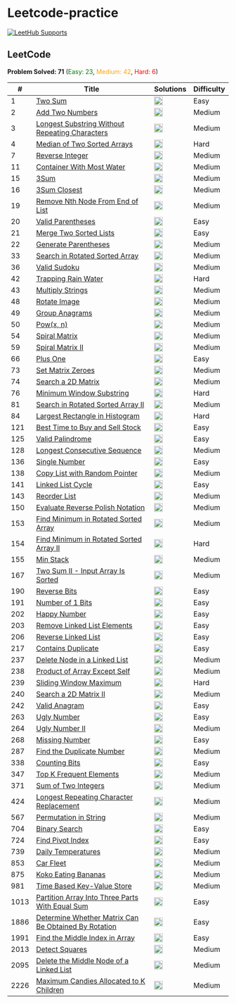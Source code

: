 # Leetcode-practice

[![LeetHub Supports](https://github.com/KamrulSh/LeetCode_Solve/actions/workflows/leethub.yml/badge.svg)](https://github.com/KamrulSh/LeetCode_Solve/actions/workflows/leethub.yml)

## LeetCode

**Problem Solved: 71** (<span style="color:green">Easy: 23</span>, <span style="color:orange">Medium: 42</span>, <span style="color:red">Hard: 6</span>)

| # | Title | Solutions | Difficulty |
| - | - | - | - |
| 1 | [Two Sum](https://leetcode.com/problems/two-sum/) | <a href="leetcode/00001_two-sum/1-two-sum.py"><img src="https://cdn.jsdelivr.net/gh/devicons/devicon/icons/python/python-original.svg" width="20" height="20"></a> | Easy |
| 2 | [Add Two Numbers](https://leetcode.com/problems/add-two-numbers/) | <a href="leetcode/00002_add-two-numbers/0002-add-two-numbers.py"><img src="https://cdn.jsdelivr.net/gh/devicons/devicon/icons/python/python-original.svg" width="20" height="20"></a> | Medium |
| 3 | [Longest Substring Without Repeating Characters](https://leetcode.com/problems/longest-substring-without-repeating-characters/) | <a href="leetcode/00003_longest-substring-without-repeating-characters/3-longest-substring-without-repeating-characters.py"><img src="https://cdn.jsdelivr.net/gh/devicons/devicon/icons/python/python-original.svg" width="20" height="20"></a> | Medium |
| 4 | [Median of Two Sorted Arrays](https://leetcode.com/problems/median-of-two-sorted-arrays/) | <a href="leetcode/00004_median-of-two-sorted-arrays/4-median-of-two-sorted-arrays.py"><img src="https://cdn.jsdelivr.net/gh/devicons/devicon/icons/python/python-original.svg" width="20" height="20"></a> | Hard |
| 7 | [Reverse Integer](https://leetcode.com/problems/reverse-integer/) | <a href="leetcode/00007_reverse-integer/0007-reverse-integer.py"><img src="https://cdn.jsdelivr.net/gh/devicons/devicon/icons/python/python-original.svg" width="20" height="20"></a> | Medium |
| 11 | [Container With Most Water](https://leetcode.com/problems/container-with-most-water/) | <a href="leetcode/00011_container-with-most-water/11-container-with-most-water.py"><img src="https://cdn.jsdelivr.net/gh/devicons/devicon/icons/python/python-original.svg" width="20" height="20"></a> | Medium |
| 15 | [3Sum](https://leetcode.com/problems/3sum/) | <a href="leetcode/00015_3sum/15-3sum.py"><img src="https://cdn.jsdelivr.net/gh/devicons/devicon/icons/python/python-original.svg" width="20" height="20"></a> | Medium |
| 16 | [3Sum Closest](https://leetcode.com/problems/3sum-closest/) | <a href="leetcode/00016_3sum-closest/16-3sum-closest.py"><img src="https://cdn.jsdelivr.net/gh/devicons/devicon/icons/python/python-original.svg" width="20" height="20"></a> | Medium |
| 19 | [Remove Nth Node From End of List](https://leetcode.com/problems/remove-nth-node-from-end-of-list/) | <a href="leetcode/00019_remove-nth-node-from-end-of-list/0019-remove-nth-node-from-end-of-list.py"><img src="https://cdn.jsdelivr.net/gh/devicons/devicon/icons/python/python-original.svg" width="20" height="20"></a> | Medium |
| 20 | [Valid Parentheses](https://leetcode.com/problems/valid-parentheses/) | <a href="leetcode/00020_valid-parentheses/20-valid-parentheses.py"><img src="https://cdn.jsdelivr.net/gh/devicons/devicon/icons/python/python-original.svg" width="20" height="20"></a> | Easy |
| 21 | [Merge Two Sorted Lists](https://leetcode.com/problems/merge-two-sorted-lists/) | <a href="leetcode/00021_merge-two-sorted-lists/0021-merge-two-sorted-lists.py"><img src="https://cdn.jsdelivr.net/gh/devicons/devicon/icons/python/python-original.svg" width="20" height="20"></a> | Easy |
| 22 | [Generate Parentheses](https://leetcode.com/problems/generate-parentheses/) | <a href="leetcode/00022_generate-parentheses/22-generate-parentheses.py"><img src="https://cdn.jsdelivr.net/gh/devicons/devicon/icons/python/python-original.svg" width="20" height="20"></a> | Medium |
| 33 | [Search in Rotated Sorted Array](https://leetcode.com/problems/search-in-rotated-sorted-array/) | <a href="leetcode/00033_search-in-rotated-sorted-array/33-search-in-rotated-sorted-array.py"><img src="https://cdn.jsdelivr.net/gh/devicons/devicon/icons/python/python-original.svg" width="20" height="20"></a> | Medium |
| 36 | [Valid Sudoku](https://leetcode.com/problems/valid-sudoku/) | <a href="leetcode/00036_valid-sudoku/36-valid-sudoku.py"><img src="https://cdn.jsdelivr.net/gh/devicons/devicon/icons/python/python-original.svg" width="20" height="20"></a> | Medium |
| 42 | [Trapping Rain Water](https://leetcode.com/problems/trapping-rain-water/) | <a href="leetcode/00042_trapping-rain-water/42-trapping-rain-water.py"><img src="https://cdn.jsdelivr.net/gh/devicons/devicon/icons/python/python-original.svg" width="20" height="20"></a> | Hard |
| 43 | [Multiply Strings](https://leetcode.com/problems/multiply-strings/) | <a href="leetcode/00043_multiply-strings/43-multiply-strings.py"><img src="https://cdn.jsdelivr.net/gh/devicons/devicon/icons/python/python-original.svg" width="20" height="20"></a> | Medium |
| 48 | [Rotate Image](https://leetcode.com/problems/rotate-image/) | <a href="leetcode/00048_rotate-image/48-rotate-image.py"><img src="https://cdn.jsdelivr.net/gh/devicons/devicon/icons/python/python-original.svg" width="20" height="20"></a> | Medium |
| 49 | [Group Anagrams](https://leetcode.com/problems/group-anagrams/) | <a href="leetcode/00049_group-anagrams/49-group-anagrams.py"><img src="https://cdn.jsdelivr.net/gh/devicons/devicon/icons/python/python-original.svg" width="20" height="20"></a> | Medium |
| 50 | [Pow(x, n)](https://leetcode.com/problems/powx-n/) | <a href="leetcode/00050_powx-n/50-powx-n.py"><img src="https://cdn.jsdelivr.net/gh/devicons/devicon/icons/python/python-original.svg" width="20" height="20"></a> | Medium |
| 54 | [Spiral Matrix](https://leetcode.com/problems/spiral-matrix/) | <a href="leetcode/00054_spiral-matrix/54-spiral-matrix.py"><img src="https://cdn.jsdelivr.net/gh/devicons/devicon/icons/python/python-original.svg" width="20" height="20"></a> | Medium |
| 59 | [Spiral Matrix II](https://leetcode.com/problems/spiral-matrix-ii/) | <a href="leetcode/00059_spiral-matrix-ii/59-spiral-matrix-ii.py"><img src="https://cdn.jsdelivr.net/gh/devicons/devicon/icons/python/python-original.svg" width="20" height="20"></a> | Medium |
| 66 | [Plus One](https://leetcode.com/problems/plus-one/) | <a href="leetcode/00066_plus-one/66-plus-one.py"><img src="https://cdn.jsdelivr.net/gh/devicons/devicon/icons/python/python-original.svg" width="20" height="20"></a> | Easy |
| 73 | [Set Matrix Zeroes](https://leetcode.com/problems/set-matrix-zeroes/) | <a href="leetcode/00073_set-matrix-zeroes/73-set-matrix-zeroes.py"><img src="https://cdn.jsdelivr.net/gh/devicons/devicon/icons/python/python-original.svg" width="20" height="20"></a> | Medium |
| 74 | [Search a 2D Matrix](https://leetcode.com/problems/search-a-2d-matrix/) | <a href="leetcode/00074_search-a-2d-matrix/74-search-a-2d-matrix.py"><img src="https://cdn.jsdelivr.net/gh/devicons/devicon/icons/python/python-original.svg" width="20" height="20"></a> | Medium |
| 76 | [Minimum Window Substring](https://leetcode.com/problems/minimum-window-substring/) | <a href="leetcode/00076_minimum-window-substring/76-minimum-window-substring.py"><img src="https://cdn.jsdelivr.net/gh/devicons/devicon/icons/python/python-original.svg" width="20" height="20"></a> | Hard |
| 81 | [Search in Rotated Sorted Array II](https://leetcode.com/problems/search-in-rotated-sorted-array-ii/) | <a href="leetcode/00081_search-in-rotated-sorted-array-ii/81-search-in-rotated-sorted-array-ii.py"><img src="https://cdn.jsdelivr.net/gh/devicons/devicon/icons/python/python-original.svg" width="20" height="20"></a> | Medium |
| 84 | [Largest Rectangle in Histogram](https://leetcode.com/problems/largest-rectangle-in-histogram/) | <a href="leetcode/00084_largest-rectangle-in-histogram/84-largest-rectangle-in-histogram.py"><img src="https://cdn.jsdelivr.net/gh/devicons/devicon/icons/python/python-original.svg" width="20" height="20"></a> | Hard |
| 121 | [Best Time to Buy and Sell Stock](https://leetcode.com/problems/best-time-to-buy-and-sell-stock/) | <a href="leetcode/00121_best-time-to-buy-and-sell-stock/121-best-time-to-buy-and-sell-stock.py"><img src="https://cdn.jsdelivr.net/gh/devicons/devicon/icons/python/python-original.svg" width="20" height="20"></a> | Easy |
| 125 | [Valid Palindrome](https://leetcode.com/problems/valid-palindrome/) | <a href="leetcode/00125_valid-palindrome/125-valid-palindrome.py"><img src="https://cdn.jsdelivr.net/gh/devicons/devicon/icons/python/python-original.svg" width="20" height="20"></a> | Easy |
| 128 | [Longest Consecutive Sequence](https://leetcode.com/problems/longest-consecutive-sequence/) | <a href="leetcode/00128_longest-consecutive-sequence/128-longest-consecutive-sequence.py"><img src="https://cdn.jsdelivr.net/gh/devicons/devicon/icons/python/python-original.svg" width="20" height="20"></a> | Medium |
| 136 | [Single Number](https://leetcode.com/problems/single-number/) | <a href="leetcode/00136_single-number/0136-single-number.py"><img src="https://cdn.jsdelivr.net/gh/devicons/devicon/icons/python/python-original.svg" width="20" height="20"></a> | Easy |
| 138 | [Copy List with Random Pointer](https://leetcode.com/problems/copy-list-with-random-pointer/) | <a href="leetcode/00138_copy-list-with-random-pointer/0138-copy-list-with-random-pointer.py"><img src="https://cdn.jsdelivr.net/gh/devicons/devicon/icons/python/python-original.svg" width="20" height="20"></a> | Medium |
| 141 | [Linked List Cycle](https://leetcode.com/problems/linked-list-cycle/) | <a href="leetcode/00141_linked-list-cycle/0141-linked-list-cycle.py"><img src="https://cdn.jsdelivr.net/gh/devicons/devicon/icons/python/python-original.svg" width="20" height="20"></a> | Easy |
| 143 | [Reorder List](https://leetcode.com/problems/reorder-list/) | <a href="leetcode/00143_reorder-list/0143-reorder-list.py"><img src="https://cdn.jsdelivr.net/gh/devicons/devicon/icons/python/python-original.svg" width="20" height="20"></a> | Medium |
| 150 | [Evaluate Reverse Polish Notation](https://leetcode.com/problems/evaluate-reverse-polish-notation/) | <a href="leetcode/00150_evaluate-reverse-polish-notation/150-evaluate-reverse-polish-notation.py"><img src="https://cdn.jsdelivr.net/gh/devicons/devicon/icons/python/python-original.svg" width="20" height="20"></a> | Medium |
| 153 | [Find Minimum in Rotated Sorted Array](https://leetcode.com/problems/find-minimum-in-rotated-sorted-array/) | <a href="leetcode/00153_find-minimum-in-rotated-sorted-array/153-find-minimum-in-rotated-sorted-array.py"><img src="https://cdn.jsdelivr.net/gh/devicons/devicon/icons/python/python-original.svg" width="20" height="20"></a> | Medium |
| 154 | [Find Minimum in Rotated Sorted Array II](https://leetcode.com/problems/find-minimum-in-rotated-sorted-array-ii/) | <a href="leetcode/00154_find-minimum-in-rotated-sorted-array-ii/154-find-minimum-in-rotated-sorted-array-ii.py"><img src="https://cdn.jsdelivr.net/gh/devicons/devicon/icons/python/python-original.svg" width="20" height="20"></a> | Hard |
| 155 | [Min Stack](https://leetcode.com/problems/min-stack/) | <a href="leetcode/00155_min-stack/155-min-stack.py"><img src="https://cdn.jsdelivr.net/gh/devicons/devicon/icons/python/python-original.svg" width="20" height="20"></a> | Medium |
| 167 | [Two Sum II - Input Array Is Sorted](https://leetcode.com/problems/two-sum-ii-input-array-is-sorted/) | <a href="leetcode/00167_two-sum-ii-input-array-is-sorted/167-two-sum-ii-input-array-is-sorted.py"><img src="https://cdn.jsdelivr.net/gh/devicons/devicon/icons/python/python-original.svg" width="20" height="20"></a> | Medium |
| 190 | [Reverse Bits](https://leetcode.com/problems/reverse-bits/) | <a href="leetcode/00190_reverse-bits/0190-reverse-bits.py"><img src="https://cdn.jsdelivr.net/gh/devicons/devicon/icons/python/python-original.svg" width="20" height="20"></a> | Easy |
| 191 | [Number of 1 Bits](https://leetcode.com/problems/number-of-1-bits/) | <a href="leetcode/00191_number-of-1-bits/0191-number-of-1-bits.py"><img src="https://cdn.jsdelivr.net/gh/devicons/devicon/icons/python/python-original.svg" width="20" height="20"></a> | Easy |
| 202 | [Happy Number](https://leetcode.com/problems/happy-number/) | <a href="leetcode/00202_happy-number/202-happy-number.py"><img src="https://cdn.jsdelivr.net/gh/devicons/devicon/icons/python/python-original.svg" width="20" height="20"></a> | Easy |
| 203 | [Remove Linked List Elements](https://leetcode.com/problems/remove-linked-list-elements/) | <a href="leetcode/00203_remove-linked-list-elements/0203-remove-linked-list-elements.py"><img src="https://cdn.jsdelivr.net/gh/devicons/devicon/icons/python/python-original.svg" width="20" height="20"></a> | Easy |
| 206 | [Reverse Linked List](https://leetcode.com/problems/reverse-linked-list/) | <a href="leetcode/00206_reverse-linked-list/0206-reverse-linked-list.py"><img src="https://cdn.jsdelivr.net/gh/devicons/devicon/icons/python/python-original.svg" width="20" height="20"></a> | Easy |
| 217 | [Contains Duplicate](https://leetcode.com/problems/contains-duplicate/) | <a href="leetcode/00217_contains-duplicate/217-contains-duplicate.py"><img src="https://cdn.jsdelivr.net/gh/devicons/devicon/icons/python/python-original.svg" width="20" height="20"></a> | Easy |
| 237 | [Delete Node in a Linked List](https://leetcode.com/problems/delete-node-in-a-linked-list/) | <a href="leetcode/00237_delete-node-in-a-linked-list/0237-delete-node-in-a-linked-list.py"><img src="https://cdn.jsdelivr.net/gh/devicons/devicon/icons/python/python-original.svg" width="20" height="20"></a> | Medium |
| 238 | [Product of Array Except Self](https://leetcode.com/problems/product-of-array-except-self/) | <a href="leetcode/00238_product-of-array-except-self/238-product-of-array-except-self.py"><img src="https://cdn.jsdelivr.net/gh/devicons/devicon/icons/python/python-original.svg" width="20" height="20"></a> | Medium |
| 239 | [Sliding Window Maximum](https://leetcode.com/problems/sliding-window-maximum/) | <a href="leetcode/00239_sliding-window-maximum/239-sliding-window-maximum.py"><img src="https://cdn.jsdelivr.net/gh/devicons/devicon/icons/python/python-original.svg" width="20" height="20"></a> | Hard |
| 240 | [Search a 2D Matrix II](https://leetcode.com/problems/search-a-2d-matrix-ii/) | <a href="leetcode/00240_search-a-2d-matrix-ii/240-search-a-2d-matrix-ii.py"><img src="https://cdn.jsdelivr.net/gh/devicons/devicon/icons/python/python-original.svg" width="20" height="20"></a> | Medium |
| 242 | [Valid Anagram](https://leetcode.com/problems/valid-anagram/) | <a href="leetcode/00242_valid-anagram/242-valid-anagram.py"><img src="https://cdn.jsdelivr.net/gh/devicons/devicon/icons/python/python-original.svg" width="20" height="20"></a> | Easy |
| 263 | [Ugly Number](https://leetcode.com/problems/ugly-number/) | <a href="leetcode/00263_ugly-number/263-ugly-number.py"><img src="https://cdn.jsdelivr.net/gh/devicons/devicon/icons/python/python-original.svg" width="20" height="20"></a> | Easy |
| 264 | [Ugly Number II](https://leetcode.com/problems/ugly-number-ii/) | <a href="leetcode/00264_ugly-number-ii/264-ugly-number-ii.py"><img src="https://cdn.jsdelivr.net/gh/devicons/devicon/icons/python/python-original.svg" width="20" height="20"></a> | Medium |
| 268 | [Missing Number](https://leetcode.com/problems/missing-number/) | <a href="leetcode/00268_missing-number/0268-missing-number.py"><img src="https://cdn.jsdelivr.net/gh/devicons/devicon/icons/python/python-original.svg" width="20" height="20"></a> | Easy |
| 287 | [Find the Duplicate Number](https://leetcode.com/problems/find-the-duplicate-number/) | <a href="leetcode/00287_find-the-duplicate-number/0287-find-the-duplicate-number.py"><img src="https://cdn.jsdelivr.net/gh/devicons/devicon/icons/python/python-original.svg" width="20" height="20"></a> | Medium |
| 338 | [Counting Bits](https://leetcode.com/problems/counting-bits/) | <a href="leetcode/00338_counting-bits/0338-counting-bits.py"><img src="https://cdn.jsdelivr.net/gh/devicons/devicon/icons/python/python-original.svg" width="20" height="20"></a> | Easy |
| 347 | [Top K Frequent Elements](https://leetcode.com/problems/top-k-frequent-elements/) | <a href="leetcode/00347_top-k-frequent-elements/347-top-k-frequent-elements.py"><img src="https://cdn.jsdelivr.net/gh/devicons/devicon/icons/python/python-original.svg" width="20" height="20"></a> | Medium |
| 371 | [Sum of Two Integers](https://leetcode.com/problems/sum-of-two-integers/) | <a href="leetcode/00371_sum-of-two-integers/0371-sum-of-two-integers.py"><img src="https://cdn.jsdelivr.net/gh/devicons/devicon/icons/python/python-original.svg" width="20" height="20"></a> | Medium |
| 424 | [Longest Repeating Character Replacement](https://leetcode.com/problems/longest-repeating-character-replacement/) | <a href="leetcode/00424_longest-repeating-character-replacement/424-longest-repeating-character-replacement.py"><img src="https://cdn.jsdelivr.net/gh/devicons/devicon/icons/python/python-original.svg" width="20" height="20"></a> | Medium |
| 567 | [Permutation in String](https://leetcode.com/problems/permutation-in-string/) | <a href="leetcode/00567_permutation-in-string/567-permutation-in-string.py"><img src="https://cdn.jsdelivr.net/gh/devicons/devicon/icons/python/python-original.svg" width="20" height="20"></a> | Medium |
| 704 | [Binary Search](https://leetcode.com/problems/binary-search/) | <a href="leetcode/00704_binary-search/704-binary-search.py"><img src="https://cdn.jsdelivr.net/gh/devicons/devicon/icons/python/python-original.svg" width="20" height="20"></a> | Easy |
| 724 | [Find Pivot Index](https://leetcode.com/problems/find-pivot-index/) | <a href="leetcode/00724_find-pivot-index/724-find-pivot-index.py"><img src="https://cdn.jsdelivr.net/gh/devicons/devicon/icons/python/python-original.svg" width="20" height="20"></a> | Easy |
| 739 | [Daily Temperatures](https://leetcode.com/problems/daily-temperatures/) | <a href="leetcode/00739_daily-temperatures/739-daily-temperatures.py"><img src="https://cdn.jsdelivr.net/gh/devicons/devicon/icons/python/python-original.svg" width="20" height="20"></a> | Medium |
| 853 | [Car Fleet](https://leetcode.com/problems/car-fleet/) | <a href="leetcode/00853_car-fleet/853-car-fleet.py"><img src="https://cdn.jsdelivr.net/gh/devicons/devicon/icons/python/python-original.svg" width="20" height="20"></a> | Medium |
| 875 | [Koko Eating Bananas](https://leetcode.com/problems/koko-eating-bananas/) | <a href="leetcode/00875_koko-eating-bananas/875-koko-eating-bananas.py"><img src="https://cdn.jsdelivr.net/gh/devicons/devicon/icons/python/python-original.svg" width="20" height="20"></a> | Medium |
| 981 | [Time Based Key-Value Store](https://leetcode.com/problems/time-based-key-value-store/) | <a href="leetcode/00981_time-based-key-value-store/981-time-based-key-value-store.py"><img src="https://cdn.jsdelivr.net/gh/devicons/devicon/icons/python/python-original.svg" width="20" height="20"></a> | Medium |
| 1013 | [Partition Array Into Three Parts With Equal Sum](https://leetcode.com/problems/partition-array-into-three-parts-with-equal-sum/) | <a href="leetcode/01013_partition-array-into-three-parts-with-equal-sum/1013-partition-array-into-three-parts-with-equal-sum.py"><img src="https://cdn.jsdelivr.net/gh/devicons/devicon/icons/python/python-original.svg" width="20" height="20"></a> | Easy |
| 1886 | [Determine Whether Matrix Can Be Obtained By Rotation](https://leetcode.com/problems/determine-whether-matrix-can-be-obtained-by-rotation/) | <a href="leetcode/01886_determine-whether-matrix-can-be-obtained-by-rotation/1886-determine-whether-matrix-can-be-obtained-by-rotation.py"><img src="https://cdn.jsdelivr.net/gh/devicons/devicon/icons/python/python-original.svg" width="20" height="20"></a> | Easy |
| 1991 | [Find the Middle Index in Array](https://leetcode.com/problems/find-the-middle-index-in-array/) | <a href="leetcode/01991_find-the-middle-index-in-array/1991-find-the-middle-index-in-array.py"><img src="https://cdn.jsdelivr.net/gh/devicons/devicon/icons/python/python-original.svg" width="20" height="20"></a> | Easy |
| 2013 | [Detect Squares](https://leetcode.com/problems/detect-squares/) | <a href="leetcode/02013_detect-squares/2013-detect-squares.py"><img src="https://cdn.jsdelivr.net/gh/devicons/devicon/icons/python/python-original.svg" width="20" height="20"></a> | Medium |
| 2095 | [Delete the Middle Node of a Linked List](https://leetcode.com/problems/delete-the-middle-node-of-a-linked-list/) | <a href="leetcode/02095_delete-the-middle-node-of-a-linked-list/2095-delete-the-middle-node-of-a-linked-list.py"><img src="https://cdn.jsdelivr.net/gh/devicons/devicon/icons/python/python-original.svg" width="20" height="20"></a> | Medium |
| 2226 | [Maximum Candies Allocated to K Children](https://leetcode.com/problems/maximum-candies-allocated-to-k-children/) | <a href="leetcode/02226_maximum-candies-allocated-to-k-children/2226-maximum-candies-allocated-to-k-children.py"><img src="https://cdn.jsdelivr.net/gh/devicons/devicon/icons/python/python-original.svg" width="20" height="20"></a> | Medium |

